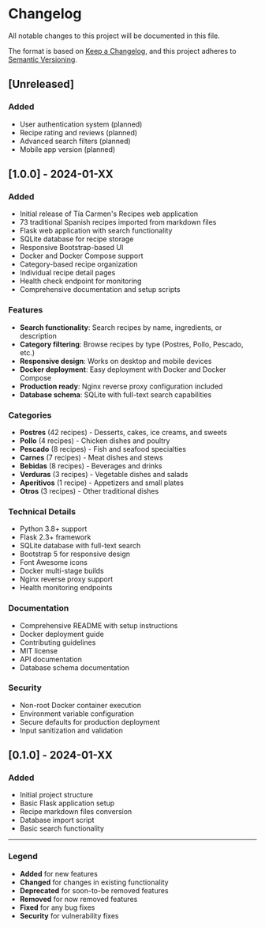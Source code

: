 # Changelog

All notable changes to this project will be documented in this file.

The format is based on [Keep a Changelog](https://keepachangelog.com/en/1.0.0/),
and this project adheres to [Semantic Versioning](https://semver.org/spec/v2.0.0.html).

## [Unreleased]

### Added
- User authentication system (planned)
- Recipe rating and reviews (planned)
- Advanced search filters (planned)
- Mobile app version (planned)

## [1.0.0] - 2024-01-XX

### Added
- Initial release of Tía Carmen's Recipes web application
- 73 traditional Spanish recipes imported from markdown files
- Flask web application with search functionality
- SQLite database for recipe storage
- Responsive Bootstrap-based UI
- Docker and Docker Compose support
- Category-based recipe organization
- Individual recipe detail pages
- Health check endpoint for monitoring
- Comprehensive documentation and setup scripts

### Features
- **Search functionality**: Search recipes by name, ingredients, or description
- **Category filtering**: Browse recipes by type (Postres, Pollo, Pescado, etc.)
- **Responsive design**: Works on desktop and mobile devices
- **Docker deployment**: Easy deployment with Docker and Docker Compose
- **Production ready**: Nginx reverse proxy configuration included
- **Database schema**: SQLite with full-text search capabilities

### Categories
- **Postres** (42 recipes) - Desserts, cakes, ice creams, and sweets
- **Pollo** (4 recipes) - Chicken dishes and poultry
- **Pescado** (8 recipes) - Fish and seafood specialties
- **Carnes** (7 recipes) - Meat dishes and stews
- **Bebidas** (8 recipes) - Beverages and drinks
- **Verduras** (3 recipes) - Vegetable dishes and salads
- **Aperitivos** (1 recipe) - Appetizers and small plates
- **Otros** (3 recipes) - Other traditional dishes

### Technical Details
- Python 3.8+ support
- Flask 2.3+ framework
- SQLite database with full-text search
- Bootstrap 5 for responsive design
- Font Awesome icons
- Docker multi-stage builds
- Nginx reverse proxy support
- Health monitoring endpoints

### Documentation
- Comprehensive README with setup instructions
- Docker deployment guide
- Contributing guidelines
- MIT license
- API documentation
- Database schema documentation

### Security
- Non-root Docker container execution
- Environment variable configuration
- Secure defaults for production deployment
- Input sanitization and validation

## [0.1.0] - 2024-01-XX

### Added
- Initial project structure
- Basic Flask application setup
- Recipe markdown files conversion
- Database import script
- Basic search functionality

---

### Legend
- **Added** for new features
- **Changed** for changes in existing functionality
- **Deprecated** for soon-to-be removed features
- **Removed** for now removed features
- **Fixed** for any bug fixes
- **Security** for vulnerability fixes
